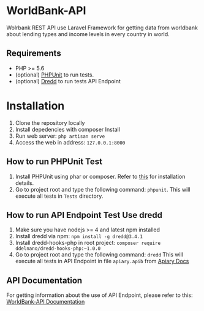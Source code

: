 # WorldBank-API
Wolrbank REST API use Laravel Framework for getting data from worldbank about lending types and income levels in every country in world.

## Requirements
- PHP >= 5.6
- (optional) [PHPUnit](https://phpunit.de/) to run tests.
- (optional) [Dredd](https://help.apiary.io/tools/automated-testing/testing-local/) to run tests API Endpoint

# Installation
1. Clone the repository locally
2. Install depedencies with composer Install
3. Run web server: ```php artisan serve```
4. Access the web in address: ```127.0.0.1:8000```

## How to run PHPUnit Test
1. Install PHPUnit using phar or composer. Refer to [this](https://phpunit.de/manual/current/en/installation.html) for installation details.
2. Go to project root and type the following command: ```phpunit```. This will execute all tests in ```Tests``` directory.

## How to run API Endpoint Test Use dredd
1. Make sure you have nodejs >= 4 and latest npm installed
2. Install dredd via npm: ```npm install -g dredd@3.4.1```
3. Install dredd-hooks-php in root project: ```composer require ddelnano/dredd-hooks-php:~1.0.0```
4. Go to project root and type the following command: ```dredd``` This will execute all tests in API Endpoint in file ```apiary.apib``` from [Apiary Docs](https://apiary.io)

## API Documentation
For getting information about the use of API Endpoint, please refer to this: [WorldBank-API Documentation](http://docs.worldbank1.apiary.io/)
